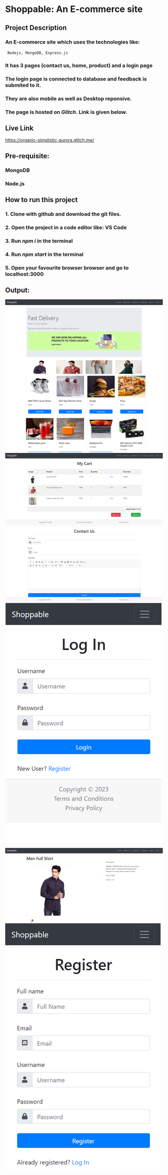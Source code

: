 ﻿# Shoppable: An E-commerce site
 
## Project Description 
### An E-commerce site which uses the technologies like:
     Nodejs, MongoDB, Express.js
### It has 3 pages (contact us, home, product) and a login page
### The login page is connected to database and feedback is submited to it.
### They are also mobile as well as Desktop reponsive.
### The page is hosted on _Glitch_. Link is given below.
 
## Live Link
https://organic-simplistic-aurora.glitch.me/

## Pre-requisite:
### MongoDB
### Node.js

## How to run this project
### 1. Clone with github and download the git files.
### 2. Open the project in a code editor like: VS Code
### 3. Run _npm i_ in the terminal
### 4. Run _npm start_ in the terminal
### 5. Open your favourite browser browser and go to localhost:3000

## Output:
![home page img](https://github.com/Aam1rcreates/Shoppable-An-E-commerce-site/blob/main/homepage.png)
![home page img](https://github.com/Aam1rcreates/Shoppable-An-E-commerce-site/blob/main/homepage2.png)
![alt text](https://github.com/Aam1rcreates/Shoppable-An-E-commerce-site/blob/main/checkout.png)
![contact img](https://github.com/Aam1rcreates/Shoppable-An-E-commerce-site/blob/main/contact.png)
![login page img](https://github.com/Aam1rcreates/Shoppable-An-E-commerce-site/blob/main/login.png)
![product page img](https://github.com/Aam1rcreates/Shoppable-An-E-commerce-site/blob/main/product.png)
![register page img](https://github.com/Aam1rcreates/Shoppable-An-E-commerce-site/blob/main/register.png)


